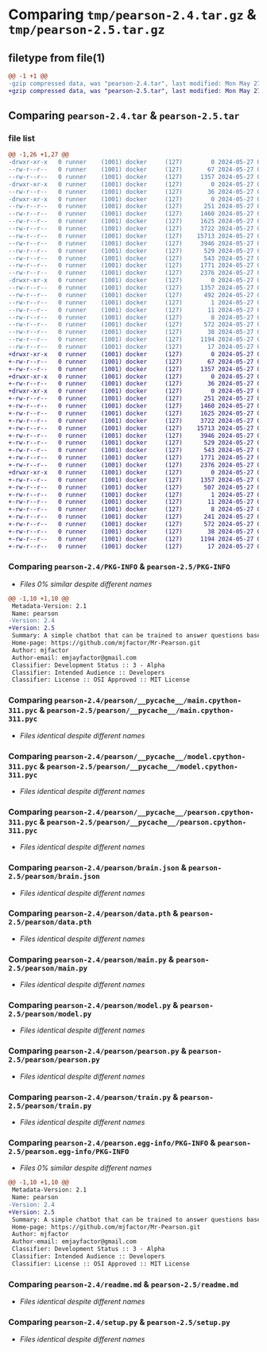 # Comparing `tmp/pearson-2.4.tar.gz` & `tmp/pearson-2.5.tar.gz`

## filetype from file(1)

```diff
@@ -1 +1 @@
-gzip compressed data, was "pearson-2.4.tar", last modified: Mon May 27 08:07:04 2024, max compression
+gzip compressed data, was "pearson-2.5.tar", last modified: Mon May 27 08:09:58 2024, max compression
```

## Comparing `pearson-2.4.tar` & `pearson-2.5.tar`

### file list

```diff
@@ -1,26 +1,27 @@
-drwxr-xr-x   0 runner    (1001) docker     (127)        0 2024-05-27 08:07:04.663204 pearson-2.4/
--rw-r--r--   0 runner    (1001) docker     (127)       67 2024-05-27 08:06:56.000000 pearson-2.4/MANIFEST.in
--rw-r--r--   0 runner    (1001) docker     (127)     1357 2024-05-27 08:07:04.663204 pearson-2.4/PKG-INFO
-drwxr-xr-x   0 runner    (1001) docker     (127)        0 2024-05-27 08:07:04.663204 pearson-2.4/pearson/
--rw-r--r--   0 runner    (1001) docker     (127)       36 2024-05-27 08:06:56.000000 pearson-2.4/pearson/__init__.py
-drwxr-xr-x   0 runner    (1001) docker     (127)        0 2024-05-27 08:07:04.663204 pearson-2.4/pearson/__pycache__/
--rw-r--r--   0 runner    (1001) docker     (127)      251 2024-05-27 08:06:56.000000 pearson-2.4/pearson/__pycache__/__init__.cpython-311.pyc
--rw-r--r--   0 runner    (1001) docker     (127)     1460 2024-05-27 08:06:56.000000 pearson-2.4/pearson/__pycache__/main.cpython-311.pyc
--rw-r--r--   0 runner    (1001) docker     (127)     1625 2024-05-27 08:06:56.000000 pearson-2.4/pearson/__pycache__/model.cpython-311.pyc
--rw-r--r--   0 runner    (1001) docker     (127)     3722 2024-05-27 08:06:56.000000 pearson-2.4/pearson/__pycache__/pearson.cpython-311.pyc
--rw-r--r--   0 runner    (1001) docker     (127)    15713 2024-05-27 08:06:56.000000 pearson-2.4/pearson/brain.json
--rw-r--r--   0 runner    (1001) docker     (127)     3946 2024-05-27 08:06:56.000000 pearson-2.4/pearson/data.pth
--rw-r--r--   0 runner    (1001) docker     (127)      529 2024-05-27 08:06:56.000000 pearson-2.4/pearson/main.py
--rw-r--r--   0 runner    (1001) docker     (127)      543 2024-05-27 08:06:56.000000 pearson-2.4/pearson/model.py
--rw-r--r--   0 runner    (1001) docker     (127)     1771 2024-05-27 08:06:56.000000 pearson-2.4/pearson/pearson.py
--rw-r--r--   0 runner    (1001) docker     (127)     2376 2024-05-27 08:06:56.000000 pearson-2.4/pearson/train.py
-drwxr-xr-x   0 runner    (1001) docker     (127)        0 2024-05-27 08:07:04.663204 pearson-2.4/pearson.egg-info/
--rw-r--r--   0 runner    (1001) docker     (127)     1357 2024-05-27 08:07:04.000000 pearson-2.4/pearson.egg-info/PKG-INFO
--rw-r--r--   0 runner    (1001) docker     (127)      492 2024-05-27 08:07:04.000000 pearson-2.4/pearson.egg-info/SOURCES.txt
--rw-r--r--   0 runner    (1001) docker     (127)        1 2024-05-27 08:07:04.000000 pearson-2.4/pearson.egg-info/dependency_links.txt
--rw-r--r--   0 runner    (1001) docker     (127)       11 2024-05-27 08:07:04.000000 pearson-2.4/pearson.egg-info/requires.txt
--rw-r--r--   0 runner    (1001) docker     (127)        8 2024-05-27 08:07:04.000000 pearson-2.4/pearson.egg-info/top_level.txt
--rw-r--r--   0 runner    (1001) docker     (127)      572 2024-05-27 08:06:56.000000 pearson-2.4/readme.md
--rw-r--r--   0 runner    (1001) docker     (127)       38 2024-05-27 08:07:04.663204 pearson-2.4/setup.cfg
--rw-r--r--   0 runner    (1001) docker     (127)     1194 2024-05-27 08:06:56.000000 pearson-2.4/setup.py
--rw-r--r--   0 runner    (1001) docker     (127)       17 2024-05-27 08:06:56.000000 pearson-2.4/version.py
+drwxr-xr-x   0 runner    (1001) docker     (127)        0 2024-05-27 08:09:58.371422 pearson-2.5/
+-rw-r--r--   0 runner    (1001) docker     (127)       67 2024-05-27 08:09:53.000000 pearson-2.5/MANIFEST.in
+-rw-r--r--   0 runner    (1001) docker     (127)     1357 2024-05-27 08:09:58.371422 pearson-2.5/PKG-INFO
+drwxr-xr-x   0 runner    (1001) docker     (127)        0 2024-05-27 08:09:58.367422 pearson-2.5/pearson/
+-rw-r--r--   0 runner    (1001) docker     (127)       36 2024-05-27 08:09:53.000000 pearson-2.5/pearson/__init__.py
+drwxr-xr-x   0 runner    (1001) docker     (127)        0 2024-05-27 08:09:58.371422 pearson-2.5/pearson/__pycache__/
+-rw-r--r--   0 runner    (1001) docker     (127)      251 2024-05-27 08:09:53.000000 pearson-2.5/pearson/__pycache__/__init__.cpython-311.pyc
+-rw-r--r--   0 runner    (1001) docker     (127)     1460 2024-05-27 08:09:53.000000 pearson-2.5/pearson/__pycache__/main.cpython-311.pyc
+-rw-r--r--   0 runner    (1001) docker     (127)     1625 2024-05-27 08:09:53.000000 pearson-2.5/pearson/__pycache__/model.cpython-311.pyc
+-rw-r--r--   0 runner    (1001) docker     (127)     3722 2024-05-27 08:09:53.000000 pearson-2.5/pearson/__pycache__/pearson.cpython-311.pyc
+-rw-r--r--   0 runner    (1001) docker     (127)    15713 2024-05-27 08:09:53.000000 pearson-2.5/pearson/brain.json
+-rw-r--r--   0 runner    (1001) docker     (127)     3946 2024-05-27 08:09:53.000000 pearson-2.5/pearson/data.pth
+-rw-r--r--   0 runner    (1001) docker     (127)      529 2024-05-27 08:09:53.000000 pearson-2.5/pearson/main.py
+-rw-r--r--   0 runner    (1001) docker     (127)      543 2024-05-27 08:09:53.000000 pearson-2.5/pearson/model.py
+-rw-r--r--   0 runner    (1001) docker     (127)     1771 2024-05-27 08:09:53.000000 pearson-2.5/pearson/pearson.py
+-rw-r--r--   0 runner    (1001) docker     (127)     2376 2024-05-27 08:09:53.000000 pearson-2.5/pearson/train.py
+drwxr-xr-x   0 runner    (1001) docker     (127)        0 2024-05-27 08:09:58.371422 pearson-2.5/pearson.egg-info/
+-rw-r--r--   0 runner    (1001) docker     (127)     1357 2024-05-27 08:09:58.000000 pearson-2.5/pearson.egg-info/PKG-INFO
+-rw-r--r--   0 runner    (1001) docker     (127)      507 2024-05-27 08:09:58.000000 pearson-2.5/pearson.egg-info/SOURCES.txt
+-rw-r--r--   0 runner    (1001) docker     (127)        1 2024-05-27 08:09:58.000000 pearson-2.5/pearson.egg-info/dependency_links.txt
+-rw-r--r--   0 runner    (1001) docker     (127)       11 2024-05-27 08:09:58.000000 pearson-2.5/pearson.egg-info/requires.txt
+-rw-r--r--   0 runner    (1001) docker     (127)        8 2024-05-27 08:09:58.000000 pearson-2.5/pearson.egg-info/top_level.txt
+-rw-r--r--   0 runner    (1001) docker     (127)      241 2024-05-27 08:09:53.000000 pearson-2.5/pyproject.toml
+-rw-r--r--   0 runner    (1001) docker     (127)      572 2024-05-27 08:09:53.000000 pearson-2.5/readme.md
+-rw-r--r--   0 runner    (1001) docker     (127)       38 2024-05-27 08:09:58.371422 pearson-2.5/setup.cfg
+-rw-r--r--   0 runner    (1001) docker     (127)     1194 2024-05-27 08:09:53.000000 pearson-2.5/setup.py
+-rw-r--r--   0 runner    (1001) docker     (127)       17 2024-05-27 08:09:53.000000 pearson-2.5/version.py
```

### Comparing `pearson-2.4/PKG-INFO` & `pearson-2.5/PKG-INFO`

 * *Files 0% similar despite different names*

```diff
@@ -1,10 +1,10 @@
 Metadata-Version: 2.1
 Name: pearson
-Version: 2.4
+Version: 2.5
 Summary: A simple chatbot that can be trained to answer questions based on a dataset
 Home-page: https://github.com/mjfactor/Mr-Pearson.git
 Author: mjfactor
 Author-email: emjayfactor@gmail.com
 Classifier: Development Status :: 3 - Alpha
 Classifier: Intended Audience :: Developers
 Classifier: License :: OSI Approved :: MIT License
```

### Comparing `pearson-2.4/pearson/__pycache__/main.cpython-311.pyc` & `pearson-2.5/pearson/__pycache__/main.cpython-311.pyc`

 * *Files identical despite different names*

### Comparing `pearson-2.4/pearson/__pycache__/model.cpython-311.pyc` & `pearson-2.5/pearson/__pycache__/model.cpython-311.pyc`

 * *Files identical despite different names*

### Comparing `pearson-2.4/pearson/__pycache__/pearson.cpython-311.pyc` & `pearson-2.5/pearson/__pycache__/pearson.cpython-311.pyc`

 * *Files identical despite different names*

### Comparing `pearson-2.4/pearson/brain.json` & `pearson-2.5/pearson/brain.json`

 * *Files identical despite different names*

### Comparing `pearson-2.4/pearson/data.pth` & `pearson-2.5/pearson/data.pth`

 * *Files identical despite different names*

### Comparing `pearson-2.4/pearson/main.py` & `pearson-2.5/pearson/main.py`

 * *Files identical despite different names*

### Comparing `pearson-2.4/pearson/model.py` & `pearson-2.5/pearson/model.py`

 * *Files identical despite different names*

### Comparing `pearson-2.4/pearson/pearson.py` & `pearson-2.5/pearson/pearson.py`

 * *Files identical despite different names*

### Comparing `pearson-2.4/pearson/train.py` & `pearson-2.5/pearson/train.py`

 * *Files identical despite different names*

### Comparing `pearson-2.4/pearson.egg-info/PKG-INFO` & `pearson-2.5/pearson.egg-info/PKG-INFO`

 * *Files 0% similar despite different names*

```diff
@@ -1,10 +1,10 @@
 Metadata-Version: 2.1
 Name: pearson
-Version: 2.4
+Version: 2.5
 Summary: A simple chatbot that can be trained to answer questions based on a dataset
 Home-page: https://github.com/mjfactor/Mr-Pearson.git
 Author: mjfactor
 Author-email: emjayfactor@gmail.com
 Classifier: Development Status :: 3 - Alpha
 Classifier: Intended Audience :: Developers
 Classifier: License :: OSI Approved :: MIT License
```

### Comparing `pearson-2.4/readme.md` & `pearson-2.5/readme.md`

 * *Files identical despite different names*

### Comparing `pearson-2.4/setup.py` & `pearson-2.5/setup.py`

 * *Files identical despite different names*


